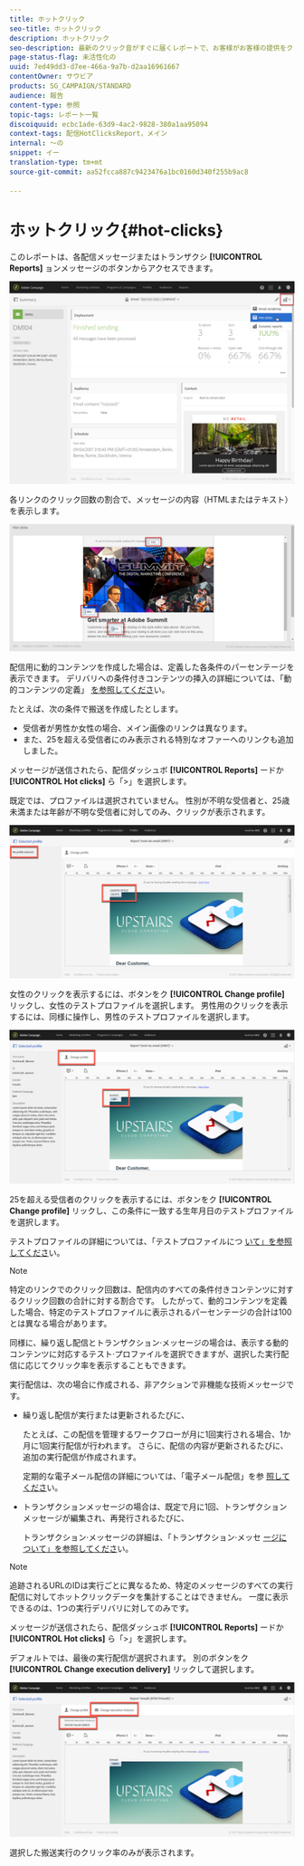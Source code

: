 ```yaml
---
title: ホットクリック
seo-title: ホットクリック
description: ホットクリック
seo-description: 最新のクリック音がすぐに届くレポートで、お客様がお客様の提供をクリックした場所を確認します。
page-status-flag: 未活性化の
uuid: 7ed49dd3-d7ee-466a-9a7b-d2aa16961667
contentOwner: サウビア
products: SG_CAMPAIGN/STANDARD
audience: 報告
content-type: 参照
topic-tags: レポート一覧
discoiquuid: ecbc1ade-63d9-4ac2-9828-380a1aa95094
context-tags: 配信HotClicksReport，メイン
internal: 〜の
snippet: イー
translation-type: tm+mt
source-git-commit: aa52fcca887c9423476a1bc0160d340f255b9ac8

---
```



# ホットクリック{#hot-clicks}

このレポートは、各配信メッセージまたはトランザクシ **[!UICONTROL Reports]** ョンメッセージのボタンからアクセスできます。

![](assets/delivery_reports_hot-clicks_4.png)

各リンクのクリック回数の割合で、メッセージの内容（HTMLまたはテキスト）を表示します。

![](assets/delivery_reports_10.png)

配信用に動的コンテンツを作成した場合は、定義した各条件のパーセンテージを表示できます。 デリバリへの条件付きコンテンツの挿入の詳細については、「動的コンテンツの定義」 [を参照してくださ](../../channels/using/defining-dynamic-content-in-a-landing-page.md)い。

たとえば、次の条件で搬送を作成したとします。

* 受信者が男性か女性の場合、メイン画像のリンクは異なります。
* また、25を超える受信者にのみ表示される特別なオファーへのリンクも追加しました。

メッセージが送信されたら、配信ダッシュボ **[!UICONTROL Reports]** ードか **[!UICONTROL Hot clicks]** ら「&gt;」を選択します。

既定では、プロファイルは選択されていません。 性別が不明な受信者と、25歳未満または年齢が不明な受信者に対してのみ、クリックが表示されます。

![](assets/delivery_reports_hot-clicks_1.png)

女性のクリックを表示するには、ボタンをク **[!UICONTROL Change profile]** リックし、女性のテストプロファイルを選択します。 男性用のクリックを表示するには、同様に操作し、男性のテストプロファイルを選択します。

![](assets/delivery_reports_hot-clicks_2.png)

25を超える受信者のクリックを表示するには、ボタンをク **[!UICONTROL Change profile]** リックし、この条件に一致する生年月日のテストプロファイルを選択します。

テストプロファイルの詳細については、「テストプロファイルにつ [いて」を参照してくださ](../../sending/using/managing-test-profiles-and-sending-proofs.md#about-test-profiles)い。

>[!NOTE]
>
>特定のリンクでのクリック回数は、配信内のすべての条件付きコンテンツに対するクリック回数の合計に対する割合です。 したがって、動的コンテンツを定義した場合、特定のテストプロファイルに表示されるパーセンテージの合計は100とは異なる場合があります。

同様に、繰り返し配信とトランザクション·メッセージの場合は、表示する動的コンテンツに対応するテスト·プロファイルを選択できますが、選択した実行配信に応じてクリック率を表示することもできます。

実行配信は、次の場合に作成される、非アクションで非機能な技術メッセージです。

* 繰り返し配信が実行または更新されるたびに、

   たとえば、この配信を管理するワークフローが月に1回実行される場合、1か月に1回実行配信が行われます。 さらに、配信の内容が更新されるたびに、追加の実行配信が作成されます。

   定期的な電子メール配信の詳細については、「電子メール配信」を参 [照してくださ](../../automating/using/email-delivery.md)い。

* トランザクションメッセージの場合は、既定で月に1回、トランザクションメッセージが編集され、再発行されるたびに、

   トランザクション·メッセージの詳細は、「トランザクション·メッセ [ージについて」を参照してくださ](../../channels/using/about-transactional-messaging.md)い。

>[!NOTE]
>
>追跡されるURLのIDは実行ごとに異なるため、特定のメッセージのすべての実行配信に対してホットクリックデータを集計することはできません。 一度に表示できるのは、1つの実行デリバリに対してのみです。

メッセージが送信されたら、配信ダッシュボ **[!UICONTROL Reports]** ードか **[!UICONTROL Hot clicks]** ら「&gt;」を選択します。

デフォルトでは、最後の実行配信が選択されます。 別のボタンをク **[!UICONTROL Change execution delivery]** リックして選択します。

![](assets/delivery_reports_hot-clicks_3.png)

選択した搬送実行のクリック率のみが表示されます。
